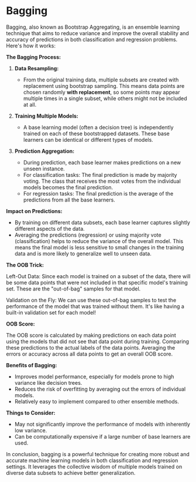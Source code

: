 # Bagging

Bagging, also known as Bootstrap Aggregating, is an ensemble learning technique that aims to reduce variance and improve the overall stability and accuracy of predictions in both classification and regression problems. Here's how it works:

**The Bagging Process:**

1. **Data Resampling:**
    - From the original training data, multiple subsets are created with replacement using bootstrap sampling. This means data points are chosen randomly **with replacement**, so some points may appear multiple times in a single subset, while others might not be included at all.

2. **Training Multiple Models:**
    - A base learning model (often a decision tree) is independently trained on each of these bootstrapped datasets. These base learners can be identical or different types of models.

3. **Prediction Aggregation:**
    - During prediction, each base learner makes predictions on a new unseen instance.
    - For classification tasks: The final prediction is made by majority voting. The class that receives the most votes from the individual models becomes the final prediction.
    - For regression tasks: The final prediction is the average of the predictions from all the base learners.

**Impact on Predictions:**

- By training on different data subsets, each base learner captures slightly different aspects of the data.
- Averaging the predictions (regression) or using majority vote (classification) helps to reduce the variance of the overall model. This means the final model is less sensitive to small changes in the training data and is more likely to generalize well to unseen data.

**The OOB Trick:**

Left-Out Data: Since each model is trained on a subset of the data, there will be some data points that were not included in that specific model's training set. These are the "out-of-bag" samples for that model.

Validation on the Fly: We can use these out-of-bag samples to test the performance of the model that was trained without them. It's like having a built-in validation set for each model!

**OOB Score:**

The OOB score is calculated by making predictions on each data point using the models that did not see that data point during training.
Comparing these predictions to the actual labels of the data points.
Averaging the errors or accuracy across all data points to get an overall OOB score.

**Benefits of Bagging:**

- Improves model performance, especially for models prone to high variance like decision trees.
- Reduces the risk of overfitting by averaging out the errors of individual models.
- Relatively easy to implement compared to other ensemble methods.

**Things to Consider:**

- May not significantly improve the performance of models with inherently low variance.
- Can be computationally expensive if a large number of base learners are used.

In conclusion, bagging is a powerful technique for creating more robust and accurate machine learning models in both classification and regression settings. It leverages the collective wisdom of multiple models trained on diverse data subsets to achieve better generalization.
